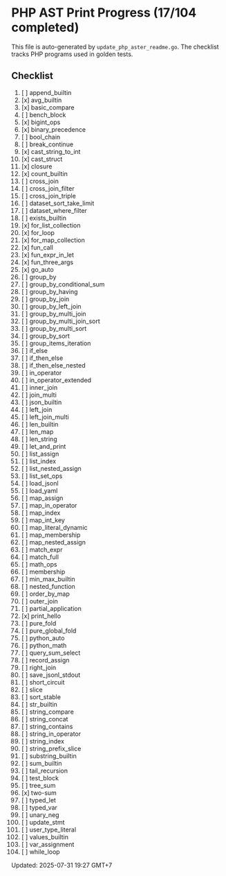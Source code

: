 # PHP AST Print Progress (17/104 completed)

This file is auto-generated by `update_php_aster_readme.go`.
The checklist tracks PHP programs used in golden tests.

## Checklist
1. [ ] append_builtin
2. [x] avg_builtin
3. [x] basic_compare
4. [ ] bench_block
5. [x] bigint_ops
6. [x] binary_precedence
7. [ ] bool_chain
8. [ ] break_continue
9. [x] cast_string_to_int
10. [x] cast_struct
11. [x] closure
12. [x] count_builtin
13. [ ] cross_join
14. [ ] cross_join_filter
15. [ ] cross_join_triple
16. [ ] dataset_sort_take_limit
17. [ ] dataset_where_filter
18. [ ] exists_builtin
19. [x] for_list_collection
20. [x] for_loop
21. [x] for_map_collection
22. [x] fun_call
23. [x] fun_expr_in_let
24. [x] fun_three_args
25. [x] go_auto
26. [ ] group_by
27. [ ] group_by_conditional_sum
28. [ ] group_by_having
29. [ ] group_by_join
30. [ ] group_by_left_join
31. [ ] group_by_multi_join
32. [ ] group_by_multi_join_sort
33. [ ] group_by_multi_sort
34. [ ] group_by_sort
35. [ ] group_items_iteration
36. [ ] if_else
37. [ ] if_then_else
38. [ ] if_then_else_nested
39. [ ] in_operator
40. [ ] in_operator_extended
41. [ ] inner_join
42. [ ] join_multi
43. [ ] json_builtin
44. [ ] left_join
45. [ ] left_join_multi
46. [ ] len_builtin
47. [ ] len_map
48. [ ] len_string
49. [ ] let_and_print
50. [ ] list_assign
51. [ ] list_index
52. [ ] list_nested_assign
53. [ ] list_set_ops
54. [ ] load_jsonl
55. [ ] load_yaml
56. [ ] map_assign
57. [ ] map_in_operator
58. [ ] map_index
59. [ ] map_int_key
60. [ ] map_literal_dynamic
61. [ ] map_membership
62. [ ] map_nested_assign
63. [ ] match_expr
64. [ ] match_full
65. [ ] math_ops
66. [ ] membership
67. [ ] min_max_builtin
68. [ ] nested_function
69. [ ] order_by_map
70. [ ] outer_join
71. [ ] partial_application
72. [x] print_hello
73. [ ] pure_fold
74. [ ] pure_global_fold
75. [ ] python_auto
76. [ ] python_math
77. [ ] query_sum_select
78. [ ] record_assign
79. [ ] right_join
80. [ ] save_jsonl_stdout
81. [ ] short_circuit
82. [ ] slice
83. [ ] sort_stable
84. [ ] str_builtin
85. [ ] string_compare
86. [ ] string_concat
87. [ ] string_contains
88. [ ] string_in_operator
89. [ ] string_index
90. [ ] string_prefix_slice
91. [ ] substring_builtin
92. [ ] sum_builtin
93. [ ] tail_recursion
94. [ ] test_block
95. [ ] tree_sum
96. [x] two-sum
97. [ ] typed_let
98. [ ] typed_var
99. [ ] unary_neg
100. [ ] update_stmt
101. [ ] user_type_literal
102. [ ] values_builtin
103. [ ] var_assignment
104. [ ] while_loop

Updated: 2025-07-31 19:27 GMT+7
